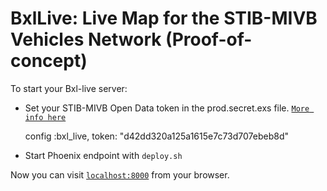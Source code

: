# BxlLive: Live Map for the STIB-MIVB Vehicles Network (Proof-of-concept)

To start your Bxl-live server:
  * Set your STIB-MIVB Open Data token in the prod.secret.exs file. [`More info here`](https://opendata.stib-mivb.be)
    
    config :bxl_live,
      token: "d42dd320a125a1615e7c73d707ebeb8d"
      
  * Start Phoenix endpoint with `deploy.sh`

Now you can visit [`localhost:8000`](http://localhost:8000) from your browser.


